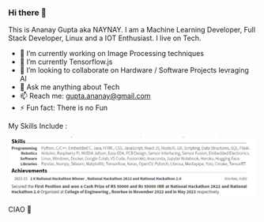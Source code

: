 ### Hi there 👋
 
 This is Ananay Gupta aka NAYNAY. I am a Machine Learning Developer, Full Stack Developer, Linux and a IOT Enthusiast. I live on Tech.

 - 🔭 I’m currently working on Image Processing techniques
 - 🌱 I’m currently Tensorflow.js
 - 👯 I’m looking to collaborate on Hardware / Software Projects levraging AI
 - 💬 Ask me anything about Tech
 - 📫 Reach me: gupta.ananay@gmail.com
 - ⚡ Fun fact: There is no Fun 
 
 My Skills Include :
 
 <img src="skills and achievements.png">
 
 CIAO 👋


